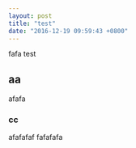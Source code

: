 ```yaml
---
layout: post
title: "test"
date: "2016-12-19 09:59:43 +0800"
---
```


fafa test
## aa

afafa

### cc

afafafaf fafafafa
